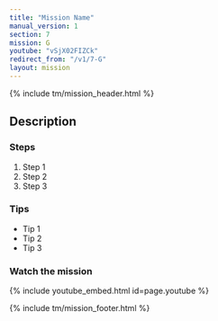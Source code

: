 ```yaml
---
title: "Mission Name"
manual_version: 1
section: 7
mission: G
youtube: "vSjX02FIZCk"
redirect_from: "/v1/7-G"
layout: mission
---
```


{% include tm/mission_header.html %}

## Description

### Steps

1. Step 1
2. Step 2
3. Step 3

### Tips

* Tip 1
* Tip 2
* Tip 3

### Watch the mission

{% include youtube_embed.html id=page.youtube %}

{% include tm/mission_footer.html %}